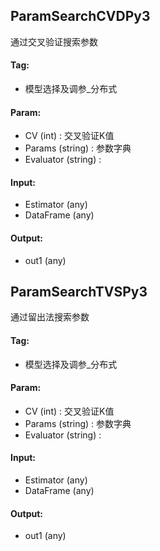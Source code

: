
## ParamSearchCVDPy3

通过交叉验证搜索参数

#### Tag:
* 模型选择及调参_分布式

#### Param:
* CV (int) : 交叉验证K值
* Params (string) : 参数字典
* Evaluator (string) : 

#### Input:
* Estimator (any) 
* DataFrame (any) 

#### Output:
* out1 (any) 

## ParamSearchTVSPy3

通过留出法搜索参数

#### Tag:
* 模型选择及调参_分布式

#### Param:
* CV (int) : 交叉验证K值
* Params (string) : 参数字典
* Evaluator (string) : 

#### Input:
* Estimator (any) 
* DataFrame (any) 

#### Output:
* out1 (any) 
